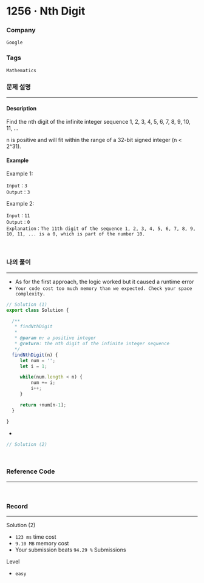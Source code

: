 1256 · Nth Digit
===
### Company
`Google`

### Tags
`Mathematics`

### 문제 설명
---
#### Description
Find the nth digit of the infinite integer sequence 1, 2, 3, 4, 5, 6, 7, 8, 9, 10, 11, ...

n is positive and will fit within the range of a 32-bit signed integer (n < 2^31).

#### Example
Example 1:
```
Input：3
Output：3
```
Example 2:
```
Input：11
Output：0
Explanation：The 11th digit of the sequence 1, 2, 3, 4, 5, 6, 7, 8, 9, 10, 11, ... is a 0, which is part of the number 10.
```

<br>

### 나의 풀이
---
- As for the first approach, the logic worked but it caused a runtime error
- `Your code cost too much memory than we expected. Check your space complexity.`
```js
// Solution (1)
export class Solution {

  /**
   * findNthDigit
   *
   * @param n: a positive integer
   * @return: the nth digit of the infinite integer sequence
   */
  findNthDigit(n) {
     let num = '';
     let i = 1;

     while(num.length < n) {
         num += i;
         i++;
     }

     return +num[n-1];
  }

}
```
- 
```js
// Solution (2)

```
<br>

### Reference Code
---
<br>

### Record
---
Solution (2)
- `123 ms` time cost
- `9.10 MB` memory cost
- Your submission beats `94.29 %` Submissions

Level
- `easy`

<br>
